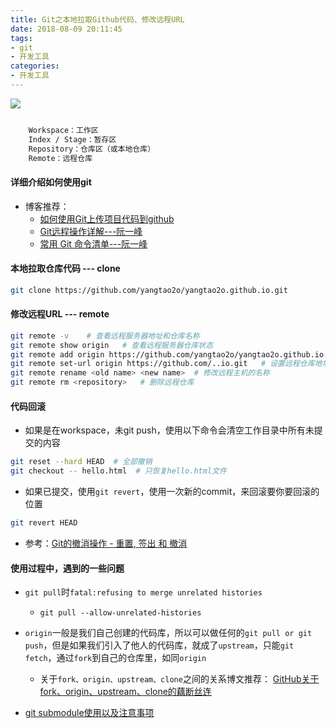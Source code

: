 ```yaml
---
title: Git之本地拉取Github代码、修改远程URL
date: 2018-08-09 20:11:45
tags:
- git
- 开发工具
categories:
- 开发工具
---
```



![](https://timgsa.baidu.com/timg?image&quality=80&size=b9999_10000&sec=1533488265900&di=91f78407d4ffda11e55202ceafda93c4&imgtype=jpg&src=http%3A%2F%2Fimg3.imgtn.bdimg.com%2Fit%2Fu%3D2417199588%2C1851489715%26fm%3D214%26gp%3D0.jpg)

<!--more-->

```bash

    Workspace：工作区
    Index / Stage：暂存区
    Repository：仓库区（或本地仓库）
    Remote：远程仓库

```
#### 详细介绍如何使用git
* 博客推荐：
    * [如何使用Git上传项目代码到github](https://juejin.im/entry/5b66e89951882563522b78ae/) 
    * [Git远程操作详解---阮一峰](https://juejin.im/entry/5b66ec5c51882536e875be76/)
    * [常用 Git 命令清单---阮一峰](https://juejin.im/entry/5667d39d00b0ee7fa8c9f99f)
    
#### 本地拉取仓库代码 --- clone

```bash
git clone https://github.com/yangtao2o/yangtao2o.github.io.git
```

#### 修改远程URL --- remote

```bash
git remote -v    # 查看远程服务器地址和仓库名称
git remote show origin   # 查看远程服务器仓库状态
git remote add origin https://github.com/yangtao2o/yangtao2o.github.io.git  # 添加远程仓库地址
git remote set-url origin https://github.com/..io.git   # 设置远程仓库地址(用于修改远程仓库地址)
git remote rename <old name> <new name>  # 修改远程主机的名称
git remote rm <repository>   # 删除远程仓库
```

#### 代码回滚
* 如果是在workspace，未git push，使用以下命令会清空工作目录中所有未提交的内容
```bash
git reset --hard HEAD  # 全部撤销
git checkout -- hello.html  # 只恢复hello.html文件
```
* 如果已提交，使用`git revert`，使用一次新的commit，来回滚要你要回滚的位置
```bash
git revert HEAD
```

* 参考：[Git的撤消操作 - 重置, 签出 和 撤消](https://juejin.im/entry/5b6707f25188251ac22b6f0f/)
#### 使用过程中，遇到的一些问题
* `git pull`时`fatal:refusing to merge unrelated histories`
    * `git pull --allow-unrelated-histories`
    
* `origin`一般是我们自己创建的代码库，所以可以做任何的`git pull or git push`，但是如果我们引入了他人的代码库，就成了`upstream`，只能`git fetch`，通过`fork`到自己的仓库里，如同`origin`
    * 关于`fork、origin、upstream、clone`之间的关系博文推荐： [GitHub关于fork、origin、upstream、clone的藕断丝连](https://juejin.im/entry/5b66f8d5f265da0f574e0884/)

* [git submodule使用以及注意事项](https://juejin.im/entry/5b66ea75e51d45195312a173/)